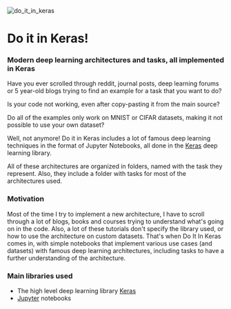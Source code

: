 ![do_it_in_keras](https://i.imgur.com/FFsVgRb.png)

# Do it in Keras!

### Modern deep learning architectures and tasks, all implemented in Keras

Have you ever scrolled through reddit, journal posts, deep learning forums or 5 year-old blogs trying to find an example for a task that you want to do?

Is your code not working, even after copy-pasting it from the main source?

Do all of the examples only work on MNIST or CIFAR datasets, making it not possible to use your own dataset?

Well, not anymore! Do it in Keras includes a lot of famous deep learning techniques in the format of Jupyter Notebooks, all done in the [Keras](https://keras.io/) deep learning library.

All of these architectures are organized in folders, named with the task they represent. Also, they include a folder with tasks for most of the architectures used.

### Motivation

Most of the time I try to implement a new architecture, I have to scroll through a lot of blogs, books and courses trying to understand what's going on in the code. 
Also, a lot of these tutorials don't specify the library used, or how to use the architecture on custom datasets. That's when Do It In Keras comes in, with simple notebooks that implement various use cases (and datasets) with famous deep learning architectures, including tasks to have a further understanding of the architecture.

### Main libraries used

- The high level deep learning library [Keras](https://keras.io/)
- [Jupyter](https://jupyter.org/) notebooks
